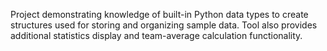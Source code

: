 Project demonstrating knowledge of built-in Python data types to create structures used for storing and organizing sample data. Tool also provides additional statistics display and team-average calculation functionality.
